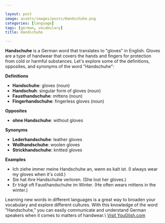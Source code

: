 ```yaml
---

layout: post
image: assets/images/posts/Handschuhe.png
categories: [language]
tags: [german, vocabulary]
title: Handschuhe

---
```


**Handschuhe** is a German word that translates to "gloves" in English. Gloves are a type of handwear that covers the hands and fingers for protection from cold or harmful substances. Let's explore some of the definitions, opposites, and synonyms of the word "Handschuhe":

**Definitions**
- **Handschuhe**: gloves (noun)
- **Handschuh**: singular form of gloves (noun)
- **Fausthandschuhe**: mittens (noun)
- **Fingerhandschuhe**: fingerless gloves (noun)

**Opposites**
- **ohne Handschuhe**: without gloves

**Synonyms**
- **Lederhandschuhe**: leather gloves
- **Wollhandschuhe**: woolen gloves
- **Strickhandschuhe**: knitted gloves

**Examples**
- Ich ziehe immer meine Handschuhe an, wenn es kalt ist. (I always wear my gloves when it's cold.)
- Sie hat ihre Handschuhe verloren. (She lost her gloves.)
- Er trägt oft Fausthandschuhe im Winter. (He often wears mittens in the winter.) 

Learning new words in different languages is a great way to broaden your vocabulary and explore different cultures. With this knowledge of the word "Handschuhe," you can easily communicate and understand German speakers when it comes to matters of handwear.\ <a id="yg-widget-0" class="youglish-widget" data-query="Handschuhe" data-lang="german" data-components="8412" data-auto-start="0" data-bkg-color="theme_light" data-title="How%20to%20pronounce%20Handschuhe%20in%20German"  rel="nofollow" href="https://youglish.com">Visit YouGlish.com</a><script async src="https://youglish.com/public/emb/widget.js" charset="utf-8"></script>
